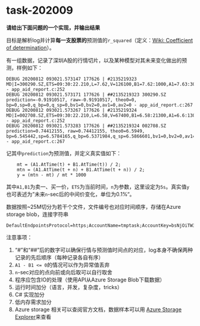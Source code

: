 # task-202009

**请给出下面问题的一个实现，并输出结果**

目标是解析log并计算**每一支股票的**预测值的`r_squared`（定义：[Wiki: Coefficient of determination](https://en.wikipedia.org/wiki/Coefficient_of_determination)）。

有一组数据，记录了深圳A股的行情切片，以及某种模型对其未来变化做出的预测，样例如下：

    DEBUG 20200812 093021.573147 177626 | #2135219323 MD|I=300290.SZ,ETS=09:30:22.210,L=7.62,V=126100,B1=7.62:1000,A1=7.63:300,B2=7.6:700,A2=7.64:3000,B3=7.59:3900,A3=7.65:2000,B4=7.58:2000,A4=7.66:2500,B5=7.57:600,A5=7.67:20500,T=956446.000000 - app_aid_report.c:252
    DEBUG 20200812 093021.573171 177626 | ##2135219323 300290.SZ prediction=-0.91910517, raw=-0.91910517, theo0=0, bp=0,sp=0,q_bp=0,q_sp=0,bv1=0,bv2=0,av1=0,av2=0 - app_aid_report.c:267
    DEBUG 20200812 093021.573267 177626 | #2135219324 MD|I=002708.SZ,ETS=09:30:22.210,L=6.58,V=67400,B1=6.58:21300,A1=6.6:1300,B2=6.57:2500,A2=6.61:1000,B3=6.56:30200,A3=6.62:9700,B4=6.55:13800,A4=6.63:14600,B5=6.54:3500,A5=6.64:9100,T=445688.000000 - app_aid_report.c:252
    DEBUG 20200812 093021.573283 177626 | ##2135219324 002708.SZ prediction=0.74412155, raw=0.74412155, theo0=6.5949, bp=6.545442,sp=6.5784165,q_bp=6.5371984,q_sp=6.5866601,bv1=0,bv2=0,av1=21300,av2=0 - app_aid_report.c:267

记其中`prediction`为预测值，并定义真实值如下：

```
    mt = (A1.AtTime(t) + B1.AtTime(t)) / 2;
    mtn = (A1.AtTime(t + n) + B1.AtTime(t + n)) / 2;
    y = (mtn - mt) / mt * 1000
```

其中`A1,B1`为卖一、买一价，`ETS`为当前时间，`n`为参数，这里设定为`5s`。真实值`y`也可表述为”未来`n`-sec后的中间价变化，单位为0.1%“。

数据按照~25M切分为若干个文件，文件编号也对应时间顺序，存储在Azure storage blob，连接字符串

```
DefaultEndpointsProtocol=https;AccountName=tmptask;AccountKey=bsNjOiTW35QqxGVm4qlBbQ+6E3zGA/IK1qV4VzOYUDJ3R3xqEyCFIvCTK0VvLR0nBNiv5kkPOKHkioqBVgk14g==;EndpointSuffix=core.chinacloudapi.cn
```

注意事项：

1. “#”和“##”后的数字可以确保行情与预测值时间点的对应，log本身不确保两种记录的先后顺序（每种记录各自有序）
2. `A1 - B1 <= 0`的情况可以作为异常值丢弃
3. `n`-sec对应的点向前或向后取可以自行取舍
4. 程序应包含IO的处理（使用API从Azure Storage Blob下载数据）
5. 运行时间加分（语言，并发，复杂度，tricks）
6. C# 实现加分
7. 低内存需求加分
8. Azure storage 相关可以查阅官方文档，数据样本可以用 [Azure Storage Explorer](https://azure.microsoft.com/en-us/features/storage-explorer/)来查看
